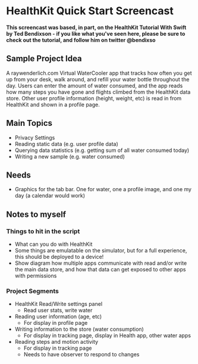 #  HealthKit Quick Start Screencast

**This screencast was based, in part, on the HealthKit Tutorial With Swift by Ted Bendixson - if you like what you've seen here, please be sure to check out the tutorial, and follow him on twitter @bendixso**

## Sample Project Idea
A raywenderlich.com Virtual WaterCooler app that tracks how often you get up from your desk, walk around, and refill your water bottle throughout the day.  Users can enter the amount of water consumed, and the app reads how many steps you have gone and flights climbed from the HealthKit data store.  Other user profile information (height, weight, etc) is read in from HealthKit and shown in a profile page.

## Main Topics
* Privacy Settings
* Reading static data (e.g. user profile data)
* Querying data statistics (e.g. getting sum of all water consumed today)
* Writing a new sample (e.g. water consumed)


## Needs
* Graphics for the tab bar.  One for water, one a profile image, and one my day (a calendar would work)

## Notes to myself
### Things to hit in the script
* What can you do with HealthKit
* Some things are emulatable on the simulator, but for a full experience, this should be deployed to a device!
* Show diagram how multiple apps communicate with read and/or write the main data store, and how that data can get exposed to other apps with permissions


### Project Segments
* HealthKit Read/Write settings panel
  * Read user stats, write water
* Reading user information (age, etc)
  * For display in profile page
* Writing information to the store (water consumption)
  * For display in tracking page, display in Health app, other water apps
* Reading steps and motion activity
  * For display in tracking page
  * Needs to have observer to respond to changes


